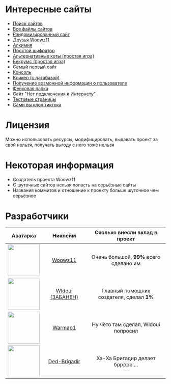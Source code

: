 # Интересные сайты

* [Поиск сайтов](https://woowz11.github.io/woowzsite/quaere.html) 
* [Все файлы сайтов](https://woowz11.github.io/woowzsite/woowzsite_files.html) 
* [Рандомизированный сайт](https://woowz11.github.io/woowzsite/random.html) 
* [Друзья Woowz11](https://woowz11.github.io/woowzsite/woowz_friends_tierlist.html) 
* [Алхимия](https://woowz11.github.io/woowzsite/alchemy.html) 
* [Простой шифратор](https://woowz11.github.io/woowzsite/text-scripts.html) 
* [Альтернативные коты (простая игра)](https://woowz11.github.io/woowzsite/alternative-cats.html)
* [Бекрумс (простая игра)](https://woowz11.github.io/woowzsite/woowzbackrooms.html)  
* [Самый первый сайт](https://woowz11.github.io/woowzsite/site_woowz11.html)
* [Консоль](https://woowz11.github.io/woowzsite/console.html) 
* [Кликер (с датабазой)](https://woowz11.github.io/woowzsite/clicker-databasetest.html) 
* [Получение возможной информации о пользователе](https://woowz11.github.io/woowzsite/deonon.html) 
* [Фейковая папка](https://woowz11.github.io/woowzsite/real-folder.html) 
* [Сайт "Нет подключения к Интернету"](https://woowz11.github.io/woowzsite/nointernet.html) 
* [Тестовые страницы](https://woowz11.github.io/woowzsite/systems_pages.html) 
* [Сами вы клон тиктока](https://woowz11.github.io/woowzsite/w.html) 

# Лицензия
Можно использовать ресурсы, модифицировать, выдавать проект за свой нельзя, получать выгоду с него тоже нельзя

# Некоторая информация
* Создатель проекта Woowz11
* С шуточных сайтов нельзя попасть на серьёзные сайты
* Названия коммитов и отношение к проекту больше шуточное чем серьёзное

# Разработчики
|                                           Аватарка                                       |                    Никнейм                    |       Сколько внесли вклад в проект       |
|:----------------------------------------------------------------------------------------:|:---------------------------------------------:|:-----------------------------------------:|
|<img src="https://avatars.githubusercontent.com/u/52042904?v=4"  width="100" height="100">|[Woowz11](https://github.com/Woowz11)          | Очень большой, **99%** всего сделано им   |
|<img src="https://avatars.githubusercontent.com/u/115502577?v=4" width="100" height="100">|[Wldoui (ЗАБАНЕН)](https://github.com/wldoui)  | Главный помощник создателя, сделал **1%** |
|<img src="https://avatars.githubusercontent.com/u/154255275?v=4" width="100" height="100">|[Warmap1](https://github.com/warmap1)          | Ну чёто там сделал, Wldoui попросил       |
|<img src="https://avatars.githubusercontent.com/u/61869286?v=4"  width="100" height="100">|[Ded-Brigadir](https://github.com/Ded-Brigadir)| Ха-Ха Бригадир делает бррррр....          |